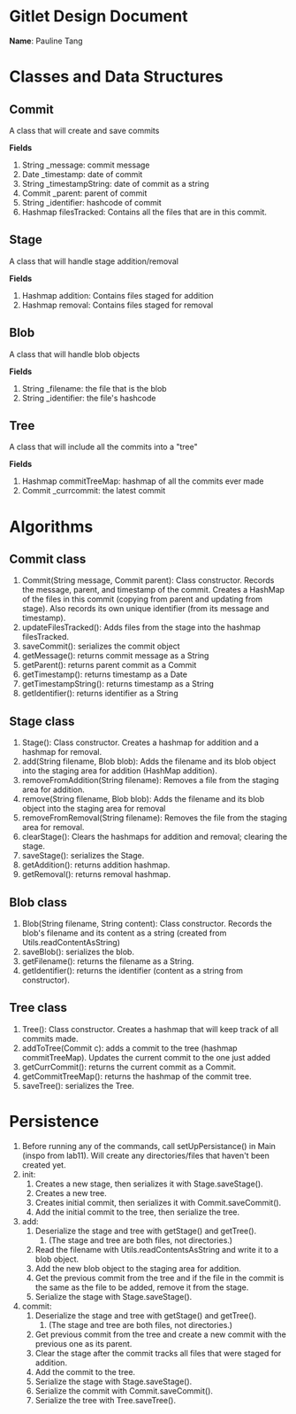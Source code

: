 # Gitlet Design Document

**Name**: Pauline Tang

# Classes and Data Structures
## Commit
A class that will create and save commits

**Fields**
1. String _message: commit message
2. Date _timestamp: date of commit
3. String _timestampString: date of commit as a string
4. Commit _parent: parent of commit
5. String _identifier: hashcode of commit
6. Hashmap filesTracked: Contains all the files that are in this commit.

## Stage
A class that will handle stage addition/removal

**Fields**
1. Hashmap addition: Contains files staged for addition
2. Hashmap removal: Contains files staged for removal

## Blob
A class that will handle blob objects

**Fields**
1. String _filename: the file that is the blob
2. String _identifier: the file's hashcode

## Tree
A class that will include all the commits into a "tree"

**Fields**
1. Hashmap commitTreeMap: hashmap of all the commits ever made
2. Commit _currcommit: the latest commit

# Algorithms
## Commit class
1. Commit(String message, Commit parent): Class constructor. Records the message, parent, and timestamp of the commit. Creates a HashMap of the files in this commit (copying from parent and updating from stage). Also records its own unique identifier (from its message and timestamp).
2. updateFilesTracked(): Adds files from the stage into the hashmap filesTracked.
3. saveCommit(): serializes the commit object
4. getMessage(): returns commit message as a String
5. getParent(): returns parent commit as a Commit
6. getTimestamp(): returns timestamp as a Date
7. getTimestampString(): returns timestamp as a String
8. getIdentifier(): returns identifier as a String

## Stage class
1. Stage(): Class constructor. Creates a hashmap for addition and a hashmap for removal.
2. add(String filename, Blob blob): Adds the filename and its blob object into the staging area for addition (HashMap addition).
3. removeFromAddition(String filename): Removes a file from the staging area for addition.
4. remove(String filename, Blob blob): Adds the filename and its blob object into the staging area for removal
5. removeFromRemoval(String filename): Removes the file from the staging area for removal.
6. clearStage(): Clears the hashmaps for addition and removal; clearing the stage.
7. saveStage(): serializes the Stage.
8. getAddition(): returns addition hashmap.
9. getRemoval(): returns removal hashmap.

## Blob class
1. Blob(String filename, String content): Class constructor. Records the blob's filename and its content as a string (created from Utils.readContentAsString)
2. saveBlob(): serializes the blob.
3. getFilename(): returns the filename as a String.
4. getIdentifier(): returns the identifier (content as a string from constructor).

## Tree class
1. Tree(): Class constructor. Creates a hashmap that will keep track of all commits made.
2. addToTree(Commit c): adds a commit to the tree (hashmap commitTreeMap). Updates the current commit to the one just added
3. getCurrCommit(): returns the current commit as a Commit.
4. getCommitTreeMap(): returns the hashmap of the commit tree.
5. saveTree(): serializes the Tree.

# Persistence
1. Before running any of the commands, call setUpPersistance() in Main (inspo from lab11). Will create any directories/files that haven't been created yet.
2. init: 
   1. Creates a new stage, then serializes it with Stage.saveStage(). 
   2. Creates a new tree.
   3. Creates initial commit, then serializes it with Commit.saveCommit(). 
   4. Add the initial commit to the tree, then serialize the tree.
3. add: 
   1. Deserialize the stage and tree with getStage() and getTree(). 
      1. (The stage and tree are both files, not directories.)
   2. Read the filename with Utils.readContentsAsString and write it to a blob object.
   3. Add the new blob object to the staging area for addition.
   4. Get the previous commit from the tree and if the file in the commit is the same as the file to be added, remove it from the stage.
   5. Serialize the stage with Stage.saveStage().
4. commit:
   1. Deserialize the stage and tree with getStage() and getTree().
      1. (The stage and tree are both files, not directories.)
   2. Get previous commit from the tree and create a new commit with the previous one as its parent.
   3. Clear the stage after the commit tracks all files that were staged for addition.
   4. Add the commit to the tree.
   5. Serialize the stage with Stage.saveStage().
   6. Serialize the commit with Commit.saveCommit().
   7. Serialize the tree with Tree.saveTree().

